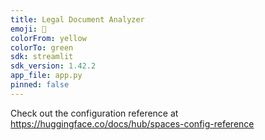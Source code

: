 ```yaml
---
title: Legal Document Analyzer
emoji: 🦀
colorFrom: yellow
colorTo: green
sdk: streamlit
sdk_version: 1.42.2
app_file: app.py
pinned: false
---
```


Check out the configuration reference at https://huggingface.co/docs/hub/spaces-config-reference
